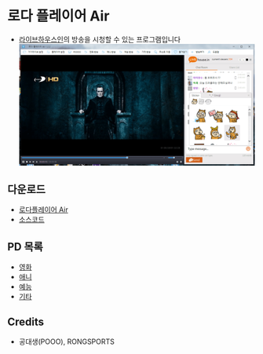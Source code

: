 # 로다 플레이어 Air
* [라이브하우스인](https://livehouse.in/en)의 방송을 시청할 수 있는 프로그램입니다
![GitHub Logo](info.png)

## 다운로드
* [로다플레이어 Air](http://me2.do/5sSFAsMR)
* [소스코드](src/Air.ahk)

## PD 목록
* [영화](PD/FilmList.txt)
* [애니](PD/AniList.txt)
* [예능](PD/ShowList.txt)
* [기타](PD/EtcList.txt)

## Credits
* 공대생(POOO), RONGSPORTS
